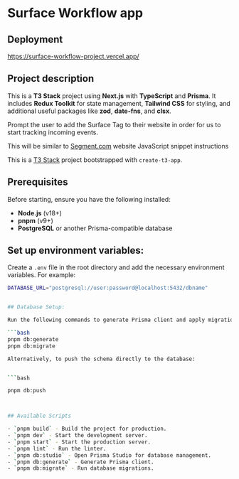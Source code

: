# Surface Workflow app

## Deployment
https://surface-workflow-project.vercel.app/

## Project description

This is a **T3 Stack** project using **Next.js** with **TypeScript** and **Prisma**. It includes **Redux Toolkit** for state management, **Tailwind CSS** for styling, and additional useful packages like **zod**, **date-fns**, and **clsx**.

Prompt the user to add the Surface Tag to their website in order for us to start tracking incoming events. 

This will be similar to [Segment.com](http://Segment.com) website JavaScript snippet instructions

This is a [T3 Stack](https://create.t3.gg/) project bootstrapped with `create-t3-app`.

## Prerequisites

Before starting, ensure you have the following installed:

- **Node.js** (v18+)
- **pnpm** (v9+)
- **PostgreSQL** or another Prisma-compatible database

## Set up environment variables:

Create a `.env` file in the root directory and add the necessary environment variables. For example:

```bash
DATABASE_URL="postgresql://user:password@localhost:5432/dbname"


## Database Setup:

Run the following commands to generate Prisma client and apply migrations:

```bash
pnpm db:generate
pnpm db:migrate

Alternatively, to push the schema directly to the database:


```bash

pnpm db:push



## Available Scripts

- `pnpm build` - Build the project for production.
- `pnpm dev` - Start the development server.
- `pnpm start` - Start the production server.
- `pnpm lint` - Run the linter.
- `pnpm db:studio` - Open Prisma Studio for database management.
- `pnpm db:generate` - Generate Prisma client.
- `pnpm db:migrate` - Run database migrations.

